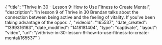 {
    "title": "Thrive in 30 - Lesson 9: How to Use Fitness to Create Mental",
    "description": "In lesson 9 of Thrive in 30 Brendan talks about the connection between being active and the feeling of vitality. If you've been taking advantage of the oppor...",
    "videoid": "165537",
    "date_created": "1399316163",
    "date_modified": "1418181404",
    "type": "captivate",
    "layout": "video",
    "url": "\/v\/thrive-in-30-lesson-9-how-to-use-fitness-to-create-mental\/165537"
}